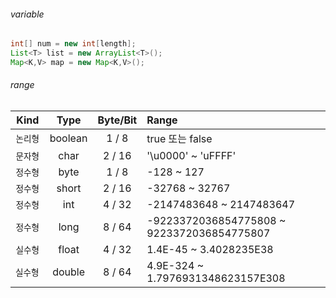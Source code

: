 ###### variable
  
```java
int[] num = new int[length];
List<T> list = new ArrayList<T>();
Map<K,V> map = new Map<K,V>();
```

###### range
| Kind      | Type   | Byte/Bit | Range   |
| :---:     | :---:  | :---:    | :---   |
| `논리형`  | boolean | 1 / 8   | true 또는 false    |
| `문자형`  | char    | 2 / 16  | '\u0000' ~ 'uFFFF' |
| `정수형`  | byte    | 1 / 8   | -128 ~ 127         |
| `정수형`  | short   | 2 / 16  | -32768 ~ 32767     |
| `정수형`  | int     | 4 / 32  | -2147483648 ~ 2147483647 |
| `정수형`  | long    | 8 / 64  | -9223372036854775808 ~ 9223372036854775807 |
| `실수형`  | float   | 4 / 32  | 1.4E-45 ~ 3.4028235E38   |
| `실수형 ` | double  | 8 / 64  | 4.9E-324 ~ 1.7976931348623157E308 |


